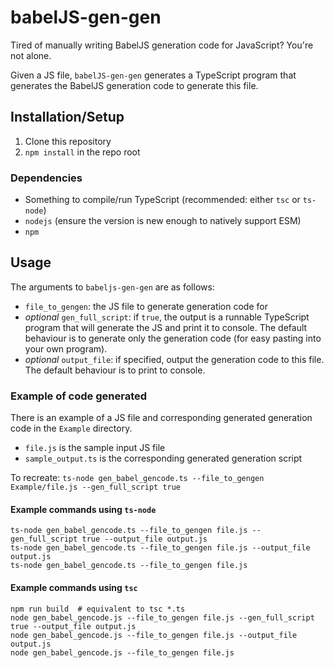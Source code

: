 # babelJS-gen-gen
Tired of manually writing BabelJS generation code for JavaScript? 
You're not alone.

Given a JS file, `babelJS-gen-gen` generates a TypeScript program that generates the BabelJS generation code to generate this file.

## Installation/Setup
1. Clone this repository
2. `npm install` in the repo root

### Dependencies
* Something to compile/run TypeScript (recommended: either `tsc` or `ts-node`)
* `nodejs` (ensure the version is new enough to natively support ESM)
* `npm`

## Usage
The arguments to `babeljs-gen-gen` are as follows:
* `file_to_gengen`: the JS file to generate generation code for
* *optional* `gen_full_script`: if `true`, the output is a runnable TypeScript program that will generate the JS and print it to console. 
  The default behaviour is to generate only the generation code (for easy pasting into your own program).
* *optional* `output_file`: if specified, output the generation code to this file.
  The default behaviour is to print to console.
  
### Example of code generated
There is an example of a JS file and corresponding generated generation code in the `Example` directory.
* `file.js` is the sample input JS file
* `sample_output.ts` is the corresponding generated generation script

To recreate: `ts-node gen_babel_gencode.ts --file_to_gengen Example/file.js --gen_full_script true`

#### Example commands using `ts-node`
```
ts-node gen_babel_gencode.ts --file_to_gengen file.js --gen_full_script true --output_file output.js
ts-node gen_babel_gencode.ts --file_to_gengen file.js --output_file output.js
ts-node gen_babel_gencode.ts --file_to_gengen file.js
```

#### Example commands using `tsc`
```
npm run build  # equivalent to tsc *.ts
node gen_babel_gencode.js --file_to_gengen file.js --gen_full_script true --output_file output.js
node gen_babel_gencode.js --file_to_gengen file.js --output_file output.js
node gen_babel_gencode.js --file_to_gengen file.js
```


